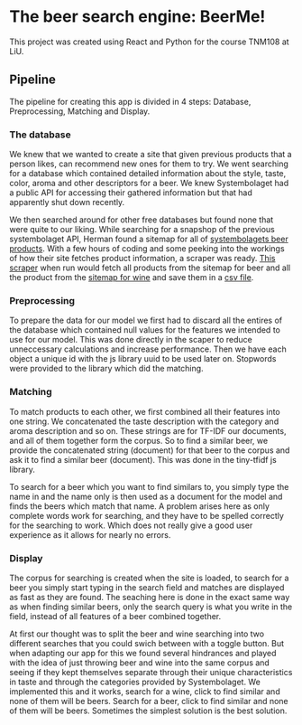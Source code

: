 # The beer search engine: BeerMe!

This project was created using React and Python for the course TNM108 at LiU.

## Pipeline
The pipeline for creating this app is divided in 4 steps: Database, Preprocessing, Matching and Display.

### The database
We knew that we wanted to create a site that given previous products that a person likes, can recommend new ones for them to try. We went searching for a database which contained detailed information about the style, taste, color, aroma and other descriptors for a beer. We knew Systembolaget had a public API for accessing their gathered information but that had apparently shut down recently. 

We then searched around for other free databases but found none that were quite to our liking. While searching for a snapshop of the previous systembolaget API, Herman found a sitemap for all of [systembolagets beer products](https://www.systembolaget.se/sitemap-produkter-ol.xml). With a few hours of coding and some peeking into the workings of how their site fetches product information, a scraper was ready. [This scraper](/src/utils/scraper.py) when run would fetch all products from the sitemap for beer and all the product from the [sitemap for wine](https://www.systembolaget.se/sitemap-produkter-vin.xml) and save them in a [csv file](/src/utils/testing.csv).

### Preprocessing
To prepare the data for our model we first had to discard all the entires of the database which contained null values for the features we intended to use for our model. This was done directly in the scaper to reduce unneccessary calculations and increase performance. Then we have each object a unique id with the js library uuid to be used later on. Stopwords were provided to the library which did the matching. 

### Matching
To match products to each other, we first combined all their features into one string. We concatenated the taste description with the category and aroma description and so on. These strings are for TF-IDF our documents, and all of them together form the corpus. So to find a similar beer, we provide the concatenated string (document) for that beer to the corpus and ask it to find a similar beer (document). This was done in the tiny-tfidf js library. 

To search for a beer which you want to find similars to, you simply type the name in and the name only is then used as a document for the model and finds the beers which match that name. A problem arises here as only complete words work for searching, and they have to be spelled correctly for the searching to work. Which does not really give a good user experience as it allows for nearly no errors.

### Display
The corpus for searching is created when the site is loaded, to search for a beer you simply start typing in the search field and matches are displayed as fast as they are found. The seaching here is done in the exact same way as when finding similar beers, only the search query is what you write in the field, instead of all features of a beer combined together.

At first our thought was to split the beer and wine searching into two different searches that you could swich between with a toggle button. But when adapting our app for this we found several hindrances and played with the idea of just throwing beer and wine into the same corpus and seeing if they kept themselves separate through their unique characteristics in taste and through the categories provided by Systembolaget. We implemented this and it works, search for a wine, click to find similar and none of them will be beers. Search for a beer, click to find similar and none of them will be beers. Sometimes the simplest solution is the best solution.
